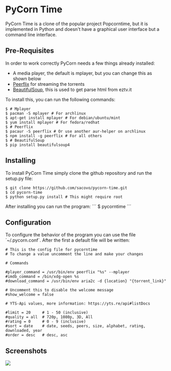 # PyCorn Time
PyCorn Time is a clone of the popular project Popcorntime, but it is implemented in Python and doesn't have a graphical user interface but a command line interface.

## Pre-Requisites
In order to work correctly PyCorn needs a few things already installed:
* A media player, the default is mplayer, but you can change this as shown below
* [Peerflix](https://github.com/mafintosh/peerflix) for streaming the torrents
* [BeautifulSoup](https://pypi.python.org/pypi/beautifulsoup4/), this is used to get parse html from eztv.it

To install this, you can run the following commands:


```
$ # Mplayer
$ pacman -S mplayer # For archlinux
$ apt-get install mplayer # For debian/ubuntu/mint
$ yum install mplayer # For fedora/redhat
$ # Peerflix
$ pacaur -S peerflix # Or use another aur-helper on archlinux
$ npm install -g peerflix # For all others
$ # BeautifulSoup
$ pip install beautifulsoup4
```


## Installing
To install PyCorn Time simply clone the github repository and run the setup.py file:

```
$ git clone https://github.com/sacovo/pycorn-time.git
$ cd pycorn-time
$ python setup.py install # This might require root
```

After installing you can run the program:
´´´
$ pycorntime
´´´

## Configuration
To configure the behavior of the program you can use the file ´~/.pycorn.conf´.
After the first a default file will be written:

```
# This is the config file for pycorntime
# To change a value uncomment the line and make your changes

# Commands

#player_command = /usr/bin/env peerflix "%s" --mplayer
#imdb_command = /bin/xdg-open %s
#download_command = /usr/bin/env aria2c -d {location} "{torrent_link}"

# Uncomment this to disable the welcome message
#show_welcome = false

# YTS-Api values, more information: https://yts.re/api#listDocs

#limit = 20     # 1 - 50 (inclusive)
#quality = all  # 720p, 1080p, 3D, All
#rating = 0     # 0 - 9 (inclusive)
#sort = date    # date, seeds, peers, size, alphabet, rating, downloaded, year
#order = desc   # desc, asc
```


## Screenshots
![](https://raw.githubusercontent.com/sacovo/pycorn-time/gh-pages/images/2014-07-19--1405785255_956x511_scrot.png)
